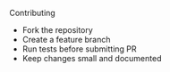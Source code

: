 Contributing

- Fork the repository
- Create a feature branch
- Run tests before submitting PR
- Keep changes small and documented
